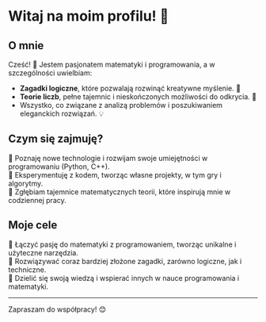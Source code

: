 # Witaj na moim profilu! 👋

## O mnie
Cześć! 👋 Jestem pasjonatem matematyki i programowania, a w szczególności uwielbiam:  
- **Zagadki logiczne**, które pozwalają rozwinąć kreatywne myślenie. 🧩  
- **Teorie liczb**, pełne tajemnic i nieskończonych możliwości do odkrycia. 🔢  
- Wszystko, co związane z analizą problemów i poszukiwaniem eleganckich rozwiązań. 💡

## Czym się zajmuję?
📌 Poznaję nowe technologie i rozwijam swoje umiejętności w programowaniu (Python, C++).  
📌 Eksperymentuję z kodem, tworząc własne projekty, w tym gry i algorytmy.  
📌 Zgłębiam tajemnice matematycznych teorii, które inspirują mnie w codziennej pracy.  

## Moje cele
🌟 Łączyć pasję do matematyki z programowaniem, tworząc unikalne i użyteczne narzędzia.  
🌟 Rozwiązywać coraz bardziej złożone zagadki, zarówno logiczne, jak i techniczne.  
🌟 Dzielić się swoją wiedzą i wspierać innych w nauce programowania i matematyki.  

---

Zapraszam do współpracy! 😊
